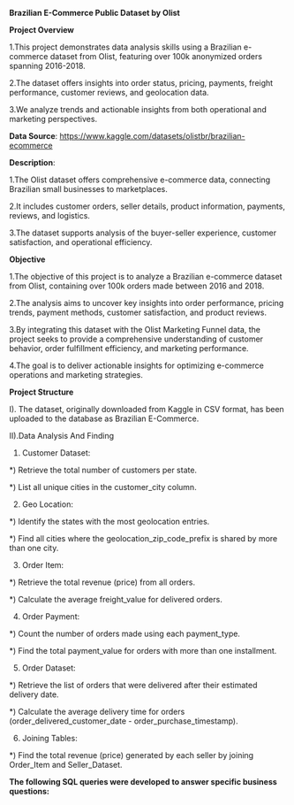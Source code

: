 **Brazilian E-Commerce Public Dataset by Olist**

**Project Overview**

1.This project demonstrates data analysis skills using a Brazilian e-commerce dataset from Olist, featuring over 100k anonymized orders spanning 2016-2018. 

2.The dataset offers insights into order status, pricing, payments, freight performance, customer reviews, and geolocation data.

3.We analyze trends and actionable insights from both operational and marketing perspectives.

**Data Source**: https://www.kaggle.com/datasets/olistbr/brazilian-ecommerce

**Description**:

1.The Olist dataset offers comprehensive e-commerce data, connecting Brazilian small businesses to marketplaces. 

2.It includes customer orders, seller details, product information, payments, reviews, and logistics. 

3.The dataset supports analysis of the buyer-seller experience, customer satisfaction, and operational efficiency.

**Objective**

1.The objective of this project is to analyze a Brazilian e-commerce dataset from Olist, containing over 100k orders made between 2016 and 2018. 

2.The analysis aims to uncover key insights into order performance, pricing trends, payment methods, customer satisfaction, and product reviews. 

3.By integrating this dataset with the Olist Marketing Funnel data, the project seeks to provide a comprehensive understanding of customer behavior, order fulfillment efficiency, and 
 marketing performance. 

4.The goal is to deliver actionable insights for optimizing e-commerce operations and marketing strategies.

**Project Structure**

I). The dataset, originally downloaded from Kaggle in CSV format, has been uploaded to the database as Brazilian E-Commerce.

II).Data Analysis And Finding

1.	Customer Dataset:

*) Retrieve the total number of customers per state.

*) List all unique cities in the customer_city column.

2.	Geo Location:

*) Identify the states with the most geolocation entries.

*) Find all cities where the geolocation_zip_code_prefix is shared by more than one city.

3.	Order Item:

*) Retrieve the total revenue (price) from all orders.
  	
*) Calculate the average freight_value for delivered orders.

4.	Order Payment:

*) Count the number of orders made using each payment_type.
  	
*) Find the total payment_value for orders with more than one installment.

5.	Order Dataset:

*)	Retrieve the list of orders that were delivered after their estimated delivery date.
  	
*)	Calculate the average delivery time for orders (order_delivered_customer_date - order_purchase_timestamp).

6.	Joining Tables:

*)	Find the total revenue (price) generated by each seller by joining Order_Item and Seller_Dataset.

**The following SQL queries were developed to answer specific business questions:**








